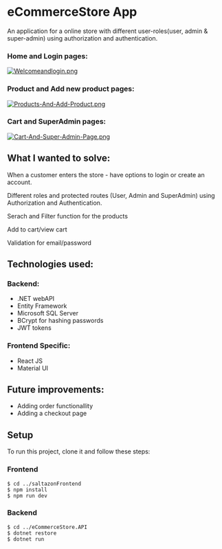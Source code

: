 # eCommerceStore App

An application for a online store with different user-roles(user, admin & super-admin) using authorization and authentication.

### Home and Login pages:
[![Welcomeandlogin.png](https://i.postimg.cc/FR1xpgLh/Welcomeandlogin.png)](https://postimg.cc/9R5TF9bk)
### Product and Add new product pages:
[![Products-And-Add-Product.png](https://i.postimg.cc/kgnKwF0L/Products-And-Add-Product.png)](https://postimg.cc/SJvnx8NG)
### Cart and SuperAdmin pages:
[![Cart-And-Super-Admin-Page.png](https://i.postimg.cc/VNvMPsLR/Cart-And-Super-Admin-Page.png)](https://postimg.cc/gw9rvWhX)
## What I wanted to solve:

When a customer enters the store - have options to login or create an account.

Different roles and protected routes (User, Admin and SuperAdmin) using
Authorization and Authentication.

Serach and Filter function for the products

Add to cart/view cart

Validation for email/password

## Technologies used:

### Backend:

- .NET webAPI 
- Entity Framework
- Microsoft SQL Server
- BCrypt for hashing passwords
- JWT tokens

### Frontend Specific:

- React JS
- Material UI

## Future improvements:

- Adding order functionallity
- Adding a checkout page

## Setup
To run this project, clone it and follow these steps:

### Frontend
```
$ cd ../saltazonFrontend
$ npm install
$ npm run dev
```
### Backend
```
$ cd ../eCommerceStore.API
$ dotnet restore
$ dotnet run
```
